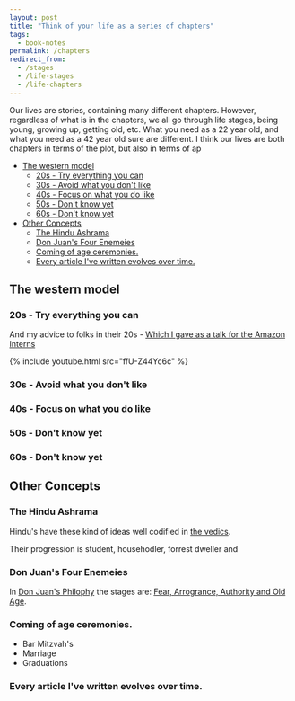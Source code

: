 ```yaml
---
layout: post
title: "Think of your life as a series of chapters"
tags:
  - book-notes
permalink: /chapters
redirect_from:
  - /stages
  - /life-stages
  - /life-chapters
---
```


Our lives are stories, containing many different chapters. However, regardless of what is in the chapters, we all go through life stages, being young, growing up, getting old, etc. What you need as a 22 year old, and what you need as a 42 year old sure are different. I think our lives are both chapters in terms of the plot, but also in terms of ap

<!-- prettier-ignore-start -->
<!-- vim-markdown-toc GFM -->

- [The western model](#the-western-model)
    - [20s - Try everything you can](#20s---try-everything-you-can)
    - [30s - Avoid what you don't like](#30s---avoid-what-you-dont-like)
    - [40s - Focus on what you do like](#40s---focus-on-what-you-do-like)
    - [50s - Don't know yet](#50s---dont-know-yet)
    - [60s - Don't know yet](#60s---dont-know-yet)
- [Other Concepts](#other-concepts)
    - [The Hindu Ashrama](#the-hindu-ashrama)
    - [Don Juan's Four Enemeies](#don-juans-four-enemeies)
    - [Coming of age ceremonies.](#coming-of-age-ceremonies)
    - [Every article I've written evolves over time.](#every-article-ive-written-evolves-over-time)

<!-- vim-markdown-toc -->
<!-- prettier-ignore-end -->

## The western model

### 20s - Try everything you can

And my advice to folks in their 20s - [Which I gave as a talk for the Amazon Interns](/22)

{% include youtube.html src="ffU-Z44Yc6c" %}

### 30s - Avoid what you don't like

### 40s - Focus on what you do like

### 50s - Don't know yet

### 60s - Don't know yet

## Other Concepts

### The Hindu Ashrama

Hindu's have these kind of ideas well codified in [the vedics](<https://en.wikipedia.org/wiki/Ashrama_(stage)>).

Their progression is student, househodler, forrest dweller and

### Don Juan's Four Enemeies

In [Don Juan's Philophy](/don-juan) the stages are: [Fear, Arrogrance, Authority and Old Age](/don-juan).

### Coming of age ceremonies.

- Bar Mitzvah's
- Marriage
- Graduations

### Every article I've written evolves over time.
